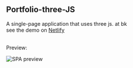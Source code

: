 ## Portfolio-three-JS
A single-page application that uses three js. at bk \
see the demo on
<a href="https://xavierww.netlify.app/" target="_blank">Netlify</a>


<br /> 
Preview: 

![SPA preview](https://github.com/Xavier-WW/Portfolio-three-JS/blob/master/preview.gif) 
